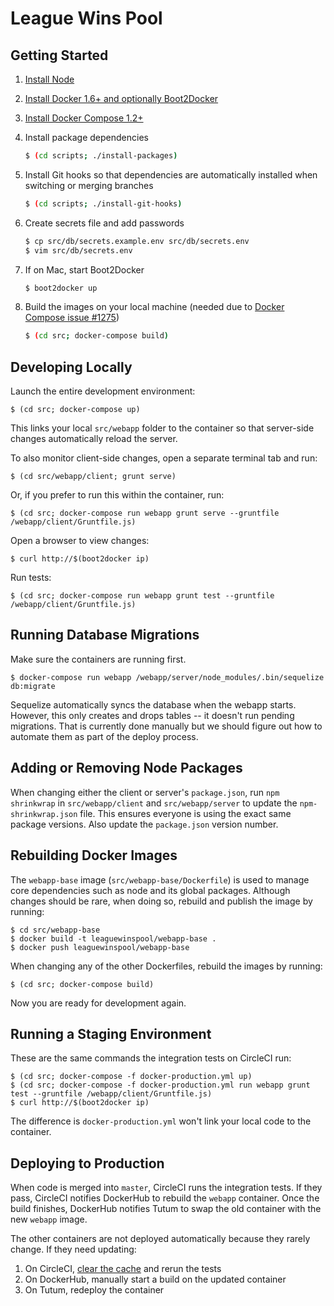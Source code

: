 # League Wins Pool

## Getting Started

1. [Install Node](https://nodejs.org/download/)
2. [Install Docker 1.6+ and optionally Boot2Docker](https://docs.docker.com/installation/)
3. [Install Docker Compose 1.2+](https://docs.docker.com/compose/install/)
4. Install package dependencies

    ```bash
    $ (cd scripts; ./install-packages)
    ```

5. Install Git hooks so that dependencies are automatically installed when switching or merging branches

    ```bash
    $ (cd scripts; ./install-git-hooks)
    ```

6. Create secrets file and add passwords
    
    ```bash
    $ cp src/db/secrets.example.env src/db/secrets.env
    $ vim src/db/secrets.env
    ```

7. If on Mac, start Boot2Docker

    ```bash
    $ boot2docker up
    ```

8. Build the images on your local machine (needed due to [Docker Compose issue #1275](https://github.com/docker/compose/issues/1275))

    ```bash
    $ (cd src; docker-compose build)
    ```   
    

## Developing Locally

Launch the entire development environment:

    $ (cd src; docker-compose up)

This links your local `src/webapp` folder to the container so that server-side changes automatically reload the server. 

To also monitor client-side changes, open a separate terminal tab and run:

    $ (cd src/webapp/client; grunt serve)

Or, if you prefer to run this within the container, run:

    $ (cd src; docker-compose run webapp grunt serve --gruntfile /webapp/client/Gruntfile.js)

Open a browser to view changes:

    $ curl http://$(boot2docker ip)
    
Run tests:

    $ (cd src; docker-compose run webapp grunt test --gruntfile /webapp/client/Gruntfile.js)
    
    
## Running Database Migrations

Make sure the containers are running first.

    $ docker-compose run webapp /webapp/server/node_modules/.bin/sequelize db:migrate
    
Sequelize automatically syncs the database when the webapp starts. However, this only creates and drops tables -- it doesn't run pending migrations. That is currently done manually but we should figure out how to automate them as part of the deploy process. 
    

## Adding or Removing Node Packages

When changing either the client or server's `package.json`, run `npm shrinkwrap` in `src/webapp/client` and `src/webapp/server` to update the `npm-shrinkwrap.json` file. This ensures everyone is using the exact same package versions. Also update the `package.json` version number.


## Rebuilding Docker Images

The `webapp-base` image (`src/webapp-base/Dockerfile`) is used to manage core dependencies such as node and its global packages. Although changes should be rare, when doing so, rebuild and publish the image by running:

    $ cd src/webapp-base
    $ docker build -t leaguewinspool/webapp-base .
    $ docker push leaguewinspool/webapp-base

When changing any of the other Dockerfiles, rebuild the images by running:

    $ (cd src; docker-compose build)

Now you are ready for development again.


## Running a Staging Environment

These are the same commands the integration tests on CircleCI run:

    $ (cd src; docker-compose -f docker-production.yml up)
    $ (cd src; docker-compose -f docker-production.yml run webapp grunt test --gruntfile /webapp/client/Gruntfile.js)
    $ curl http://$(boot2docker ip)

The difference is `docker-production.yml` won't link your local code to the container.


## Deploying to Production

When code is merged into `master`, CircleCI runs the integration tests. If they pass, CircleCI notifies DockerHub to rebuild the `webapp` container. Once the build finishes, DockerHub notifies Tutum to swap the old container with the new `webapp` image.

The other containers are not deployed automatically because they rarely change. If they need updating:

1. On CircleCI, [clear the cache](https://circleci.com/docs/how-cache-works) and rerun the tests
2. On DockerHub, manually start a build on the updated container
3. On Tutum, redeploy the container
